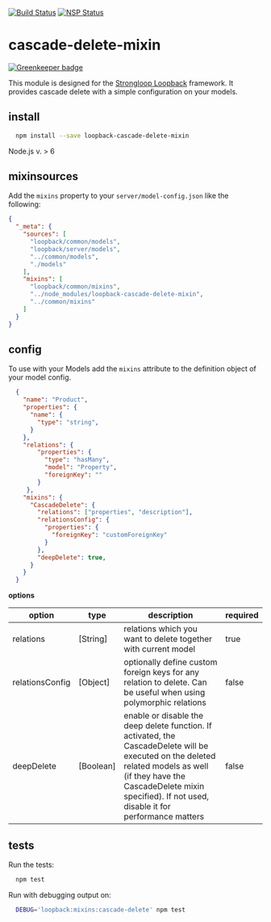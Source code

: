 [![Build Status](https://travis-ci.org/rocknrolla777/loopback-cascade-delete-mixin.svg?branch=master)](https://travis-ci.org/rocknrolla777/loopback-cascade-delete-mixin)
[![NSP Status](https://nodesecurity.io/orgs/sergey-reus/projects/bd845837-c965-417a-96f3-013110ed3f58/badge)](https://nodesecurity.io/orgs/sergey-reus/projects/bd845837-c965-417a-96f3-013110ed3f58)
# cascade-delete-mixin

[![Greenkeeper badge](https://badges.greenkeeper.io/rocknrolla777/loopback-cascade-delete-mixin.svg)](https://greenkeeper.io/)

This module is designed for the [Strongloop Loopback](https://github.com/strongloop/loopback) framework. It provides cascade delete with a simple configuration on your models.

## install

```bash
  npm install --save loopback-cascade-delete-mixin
```
Node.js v. > 6

## mixinsources

Add the `mixins` property to your `server/model-config.json` like the following:

```json
{
  "_meta": {
    "sources": [
      "loopback/common/models",
      "loopback/server/models",
      "../common/models",
      "./models"
    ],
    "mixins": [
      "loopback/common/mixins",
      "../node_modules/loopback-cascade-delete-mixin",
      "../common/mixins"
    ]
  }
}
```

## config

To use with your Models add the `mixins` attribute to the definition object of your model config.

```json
  {
    "name": "Product",
    "properties": {
      "name": {
        "type": "string",
      }
    },
    "relations": {
        "properties": {
          "type": "hasMany",
          "model": "Property",
          "foreignKey": ""
        }
     },
    "mixins": {
      "CascadeDelete": {
        "relations": ["properties", "description"],
        "relationsConfig": {
          "properties": {
            "foreignKey": "customForeignKey"
          }
        },
        "deepDelete": true,
      }
    }
  }
```

**options**

| option | type | description | required |
| ------ | ---- | ----------- | -------- |
|relations| [String] | relations which you want to delete together with current model | true |
|relationsConfig| [Object] | optionally define custom foreign keys for any relation to delete. Can be useful when using polymorphic relations | false |
|deepDelete| [Boolean] | enable or disable the deep delete function. If activated, the CascadeDelete will be executed on the deleted related models as well (if they have the CascadeDelete mixin specified). If not used, disable it for performance matters | false |

## tests

Run the tests:
```bash
  npm test
```
Run with debugging output on:

```bash
  DEBUG='loopback:mixins:cascade-delete' npm test
```

